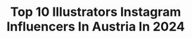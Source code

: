 ---
title: Top 10 Illustrators Instagram Influencers In Austria In 2024
description: >-
  Find top illustrators Instagram influencers in Austria in 2024. Most popular hashtags: #illustration #illustrationartist #art #illustrationartists.
platform: Instagram
hits: 11
text_top: Discover the best Instagram accounts on inBeat.
text_bottom: inBeat holds 11 Instagram influencers like this in Austria for you to connect with.
profiles:
  - username: "caglazimmermann"
    fullname: >-
      Cagla Zimmermann
    bio: >-
      🏡Illustrator in Vienna A folksy dreamer 🌿 ©All works copyright protected
    location: "Austria"
    followers: 27292
    engagement: 361
    commentsToLikes: 0.062733
    id: ck139uc9xn5j30i19ftug6igc
    verified: false
    hashtags: "#editorialillustration, #illustrated, #surfacepatterndesign, #gouacheartist"
  - username: "stefankoidl"
    fullname: >-
      Stefan Koidl
    bio: >-
      Illustrator | Krampus masks 🙂 AT, Salzburg🇦🇹 Websites: Linktree
    location: "Austria"
    followers: 260370
    engagement: 275
    commentsToLikes: 0.006118
    id: ck0w3x0kpvptw0i19uc5lkr0w
    verified: false
    hashtags: "#backgroundart, #illustration, #illustrationartist, #woodcarving"
  - username: "myriam__vanneste"
    fullname: >-
      Myriam Van Neste
    bio: >-
      Designer & illustrator 📍Québécoise 💌 hello@myriamvanneste.com
    location: "Austria"
    followers: 119149
    engagement: 26
    commentsToLikes: 0.004395
    id: ck0tzgzpiqe830i19v6lid18k
    verified: false
    hashtags: "#foodillustration, #artlicensing, #foodillustrator, #namawell"
  - username: "julesboho.tattoo"
    fullname: >-
      Jules Boho
    bio: >-
      tattoo artist • illustrator • painter • globetrotter(usually)• co-owner of Linzer Tattooatelier • based in Linz, AT 🇦🇹🌎 ☀️🤙🏼
    location: "Austria"
    followers: 49531
    engagement: 154
    commentsToLikes: 0.022893
    id: ck0u83d8h6g4a0i196353gfnx
    verified: false
    hashtags: "#toptattooartist, #artistsoninstagram, #sketchtattoo, #naturetattoo"
  - username: "sofie_strasser"
    fullname: >-
      Sofie Strasser
    bio: >-
      Printmaker and Illustrator // Mostly in Vienna, sometimes in New Orleans 🖤
    location: "Austria"
    followers: 10676
    engagement: 373
    commentsToLikes: 0.026499
    id: ckap3m0rg3kck0i78iw2cz74w
    verified: false
    hashtags: "#etsy, #hochdruck, #printsnotdead, #fish"
  - username: "ana___popescu"
    fullname: >-
      Ana Popescu
    bio: >-
      visual artist & illustrator from France, based in Vienna / for any inquiries mail to ana@popescuana.com US/UK/FR -> represented by @atelier22paris
    location: "Austria"
    followers: 57857
    engagement: 329
    commentsToLikes: 0.007830
    id: ck8tdj6403ixh0j78sgxzbskh
    verified: false
    hashtags: "#studio, #molotowmarkers, #uniposca, #procreate"
  - username: "petrabraunillustration"
    fullname: >-
      Petra Braun
    bio: >-
      Hey there, I‘m Petra! ✏️ Illustrator from Austria 💌 hello@petra-braun.com Portfolio & Shop www.petra-braun.com (no DM please)
    location: "Austria"
    followers: 63452
    engagement: 350
    commentsToLikes: 0.035391
    id: ck0u1ud4exzjd0i19d95zb7li
    verified: false
    hashtags: "#illustrationofinstagram, #summervibes, #editorialillustration, #magicmoonweek"
  - username: "damare_draws"
    fullname: >-
      Damare @ Dokomi B21
    bio: >-
      🎨 Hey, I'm Damare a freelance illustrator. I make comics, fanarts and love to work with vibrant colors. ⬇️ Patreon, Twitch & Shop ⛔ reposts/edits
    location: "Austria"
    followers: 24046
    engagement: 1379
    commentsToLikes: 0.010743
    id: ck9wdi2g8fq2v0j78wrlsu97y
    verified: false
    hashtags: "#genshinsimp, #zhongli, #patreoncreator, #genshinimpactkaeya"
  - username: "michaelhackerillustration"
    fullname: >-
      Michael Hacker
    bio: >-
      Illustrator, comic & gig poster artist • @pizzeriadisgusto • @elherpez • @gigpostershow • El Herpez #2 is now available for pre-order over at
    location: "Austria"
    followers: 24966
    engagement: 226
    commentsToLikes: 0.022980
    id: ck0uaotrxcozx0i19r9t52a8w
    verified: false
    hashtags: "#wip, #vienna, #stickerapp, #comiccover"
  - username: "rachelkatstaller"
    fullname: >-
      Rachel Katstaller
    bio: >-
      ✏️Illustrator, maker and failed skater 🌴Tropical cat living in the Alps 📓Repped by @redfoxliterary 👇Shop Original Art for a good cause
    location: "Austria"
    followers: 17633
    engagement: 138
    commentsToLikes: 0.023086
    id: ck5zlr8k4l8n50i14yj1gp9nk
    verified: false
    hashtags: "#artoftheday, #geometricart, #illustrationart, #ilustra"
---